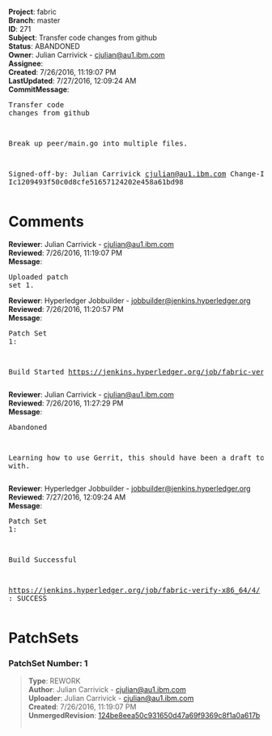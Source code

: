 <strong>Project</strong>: fabric<br><strong>Branch</strong>: master<br><strong>ID</strong>: 271<br><strong>Subject</strong>: Transfer code changes from github<br><strong>Status</strong>: ABANDONED<br><strong>Owner</strong>: Julian Carrivick - cjulian@au1.ibm.com<br><strong>Assignee</strong>:<br><strong>Created</strong>: 7/26/2016, 11:19:07 PM<br><strong>LastUpdated</strong>: 7/27/2016, 12:09:24 AM<br><strong>CommitMessage</strong>:<br><pre>Transfer code changes from github

Break up peer/main.go into multiple files.

Signed-off-by: Julian Carrivick <cjulian@au1.ibm.com>
Change-Id: Ic1209493f50c0d8cfe51657124202e458a61bd98
</pre><h1>Comments</h1><strong>Reviewer</strong>: Julian Carrivick - cjulian@au1.ibm.com<br><strong>Reviewed</strong>: 7/26/2016, 11:19:07 PM<br><strong>Message</strong>: <pre>Uploaded patch set 1.</pre><strong>Reviewer</strong>: Hyperledger Jobbuilder - jobbuilder@jenkins.hyperledger.org<br><strong>Reviewed</strong>: 7/26/2016, 11:20:57 PM<br><strong>Message</strong>: <pre>Patch Set 1:

Build Started https://jenkins.hyperledger.org/job/fabric-verify-x86_64/4/</pre><strong>Reviewer</strong>: Julian Carrivick - cjulian@au1.ibm.com<br><strong>Reviewed</strong>: 7/26/2016, 11:27:29 PM<br><strong>Message</strong>: <pre>Abandoned

Learning how to use Gerrit, this should have been a draft to start with.</pre><strong>Reviewer</strong>: Hyperledger Jobbuilder - jobbuilder@jenkins.hyperledger.org<br><strong>Reviewed</strong>: 7/27/2016, 12:09:24 AM<br><strong>Message</strong>: <pre>Patch Set 1:

Build Successful 

https://jenkins.hyperledger.org/job/fabric-verify-x86_64/4/ : SUCCESS</pre><h1>PatchSets</h1><h3>PatchSet Number: 1</h3><blockquote><strong>Type</strong>: REWORK<br><strong>Author</strong>: Julian Carrivick - cjulian@au1.ibm.com<br><strong>Uploader</strong>: Julian Carrivick - cjulian@au1.ibm.com<br><strong>Created</strong>: 7/26/2016, 11:19:07 PM<br><strong>UnmergedRevision</strong>: [124be8eea50c931650d47a69f9369c8f1a0a617b](https://github.com/hyperledger-gerrit-archive/fabric/commit/124be8eea50c931650d47a69f9369c8f1a0a617b)<br><br></blockquote>